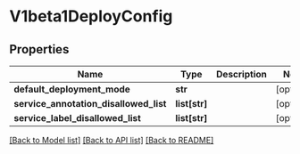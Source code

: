 # V1beta1DeployConfig

## Properties
Name | Type | Description | Notes
------------ | ------------- | ------------- | -------------
**default_deployment_mode** | **str** |  | [optional] 
**service_annotation_disallowed_list** | **list[str]** |  | [optional] 
**service_label_disallowed_list** | **list[str]** |  | [optional] 

[[Back to Model list]](../README.md#documentation-for-models) [[Back to API list]](../README.md#documentation-for-api-endpoints) [[Back to README]](../README.md)


